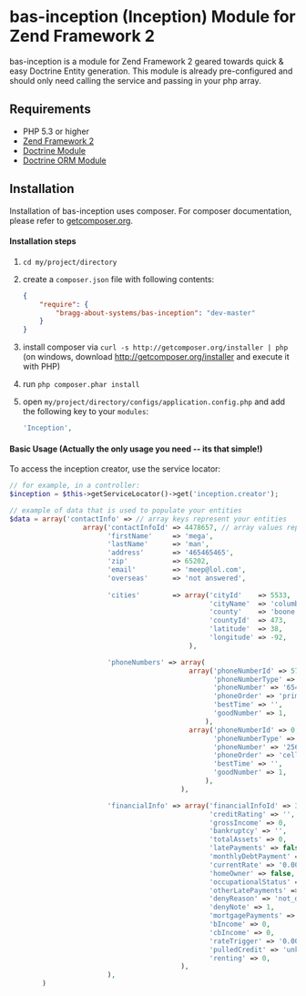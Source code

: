 #  bas-inception (Inception) Module for Zend Framework 2

bas-inception is a module for Zend Framework 2 geared towards quick & easy Doctrine Entity generation. This module is already pre-configured and should only need calling the service and passing in your php array.

## Requirements
 - PHP 5.3 or higher
 - [Zend Framework 2](http://www.github.com/zendframework/zf2)
 - [Doctrine Module](https://www.github.com/doctrine/DoctrineModule)
 - [Doctrine ORM Module](https://github.com/doctrine/DoctrineModule)

## Installation

Installation of bas-inception uses composer. For composer documentation, please refer to
[getcomposer.org](http://getcomposer.org/).

#### Installation steps

  1. `cd my/project/directory`
  2. create a `composer.json` file with following contents:

     ```json
     {
         "require": {
             "bragg-about-systems/bas-inception": "dev-master"
         }
     }
     ```
  3. install composer via `curl -s http://getcomposer.org/installer | php` (on windows, download
     http://getcomposer.org/installer and execute it with PHP)
  4. run `php composer.phar install`
  5. open `my/project/directory/configs/application.config.php` and add the following key to your `modules`:

     ```php
     'Inception',
     ```

#### Basic Usage  (Actually the only usage you need -- its that simple!)
To access the inception creator, use the service locator:

```php
// for example, in a controller:
$inception = $this->getServiceLocator()->get('inception.creator');

// example of data that is used to populate your entities
$data = array('contactInfo' => // array keys represent your entities 
                  array('contactInfoId' => 4478657, // array values represent an array to populate your entity with
                        'firstName'     => 'mega', 
                        'lastName'      => 'man', 
                        'address'       => '465465465', 
                        'zip'           => 65202, 
                        'email'         => 'meep@lol.com', 
                        'overseas'      => 'not answered', 
                        
                        'cities'        => array('cityId'    => 5533, 
                                                 'cityName'  => 'columbia', 
                                                 'county'    => 'boone', 
                                                 'countyId'  => 473, 
                                                 'latitude'  => 38, 
                                                 'longitude' => -92, 
                                            ), 

                        'phoneNumbers' => array(
                                            array('phoneNumberId' => 5774480, 
                                                  'phoneNumberType' => 'not given', 
                                                  'phoneNumber' => '6547984652', 
                                                  'phoneOrder' => 'primary', 
                                                  'bestTime' => '', 
                                                  'goodNumber' => 1, 
                                                ),
                                            array('phoneNumberId' => 0, 
                                                  'phoneNumberType' => 'not given', 
                                                  'phoneNumber' => '2564897456', 
                                                  'phoneOrder' => 'cell', 
                                                  'bestTime' => '', 
                                                  'goodNumber' => 1, 
                                                ), 
                                          ), 

                        'financialInfo' => array('financialInfoId' => 3667432, 
                                                 'creditRating' => '', 
                                                 'grossIncome' => 0, 
                                                 'bankruptcy' => '', 
                                                 'totalAssets' => 0, 
                                                 'latePayments' => false, 
                                                 'monthlyDebtPayment' => 0, 
                                                 'currentRate' => '0.0000', 
                                                 'homeOwner' => false, 
                                                 'occupationalStatus' => 'Employed', 
                                                 'otherLatePayments' => '0', 
                                                 'denyReason' => 'not_denied', 
                                                 'denyNote' => 1, 
                                                 'mortgagePayments' => false, 
                                                 'bIncome' => 0, 
                                                 'cbIncome' => 0, 
                                                 'rateTrigger' => '0.0000', 
                                                 'pulledCredit' => 'unknown', 
                                                 'renting' => 0, 
                                          ), 
                        ), 
        )
```

